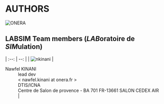 
# AUTHORS

![ONERA](https://www.fondamenti.fr/assets/img/portfolios/Onera-bloc-marque.png "Logo ONERA")

## LABSIM Team members (*LAB*oratoire de *SIM*ulation)

| :--: | --: |
| ![nkinani](https://avatars0.githubusercontent.com/u/4352738?s=460&u=4161f3b9e0658ec0213a548c459ddd0904a518e8&v=4) | <dl> <dt>Nawfel KINANI</dt> <dd>lead dev</dd> <dd>< nawfel.kinani at onera.fr ></dd> <dd>DTIS/ICNA</dd> <dd>Centre de Salon de provence - BA 701 FR-13661 SALON CEDEX AIR<dd> </d1> |
